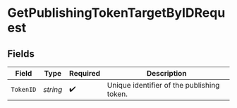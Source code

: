 # GetPublishingTokenTargetByIDRequest


## Fields

| Field                                      | Type                                       | Required                                   | Description                                |
| ------------------------------------------ | ------------------------------------------ | ------------------------------------------ | ------------------------------------------ |
| `TokenID`                                  | *string*                                   | :heavy_check_mark:                         | Unique identifier of the publishing token. |